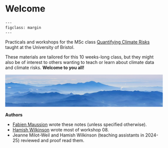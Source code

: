 # Welcome

```{figure} img/logo_uob_small.jpg
---
figclass: margin
---
```

Practicals and workshops for the MSc class [Quantifying Climate Risks](https://www.bris.ac.uk/unit-programme-catalogue/UnitDetails.jsa?ayrCode=24%2F25&unitCode=GEOGM0045) taught at the University of Bristol.

These materials are tailored for this 10 weeks-long class, but they might also be of interest to others wanting to teach or learn about climate data and climate risks. **Welcome to you all!**

![](img/welcome_img.jpg)

**Authors**

- [Fabien Maussion](http://fabienmaussion.info/) wrote these notes (unless specified otherwise).
- [Hamish Wilkinson](https://www.linkedin.com/in/hamish-wilkinson-87b34a185) wrote most of workshop 08.
- Jeanne Milot-Weil and Hamish Wilkinson (teaching assistants in 2024-25) reviewed and proof read them.
